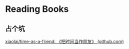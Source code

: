 # Reading Books

## 占个坑

[xiaolai/time-as-a-friend: 《把时间当作朋友》 (github.com)](https://github.com/xiaolai/time-as-a-friend/tree/master)